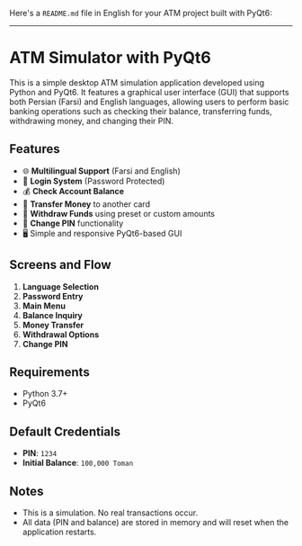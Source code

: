 Here's a `README.md` file in English for your ATM project built with PyQt6:

---

# ATM Simulator with PyQt6

This is a simple desktop ATM simulation application developed using Python and PyQt6. It features a graphical user interface (GUI) that supports both Persian (Farsi) and English languages, allowing users to perform basic banking operations such as checking their balance, transferring funds, withdrawing money, and changing their PIN.

## Features

* 🌐 **Multilingual Support** (Farsi and English)
* 🔐 **Login System** (Password Protected)
* 💰 **Check Account Balance**
* 💸 **Transfer Money** to another card
* 🏧 **Withdraw Funds** using preset or custom amounts
* 🔑 **Change PIN** functionality
* 🖥️ Simple and responsive PyQt6-based GUI

## Screens and Flow

1. **Language Selection**
2. **Password Entry**
3. **Main Menu**
4. **Balance Inquiry**
5. **Money Transfer**
6. **Withdrawal Options**
7. **Change PIN**

## Requirements

* Python 3.7+
* PyQt6


## Default Credentials

* **PIN**: `1234`
* **Initial Balance**: `100,000 Toman`

## Notes

* This is a simulation. No real transactions occur.
* All data (PIN and balance) are stored in memory and will reset when the application restarts.
